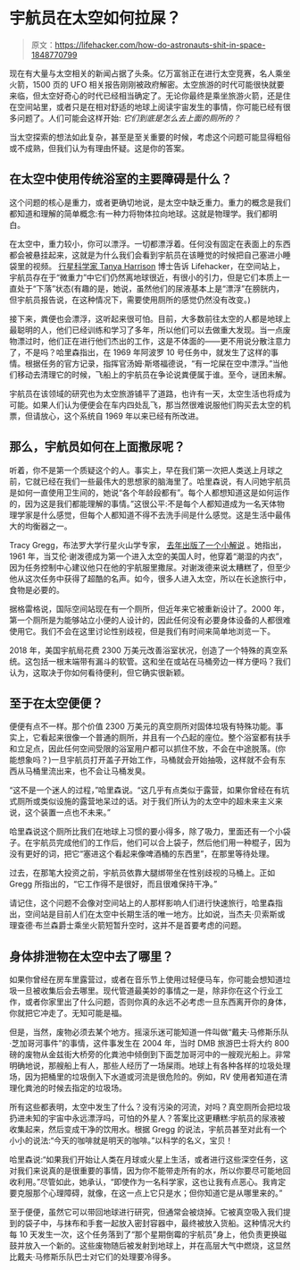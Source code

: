 # 宇航员在太空如何拉屎？

> 原文：<https://lifehacker.com/how-do-astronauts-shit-in-space-1848770799>

现在有大量与太空相关的新闻占据了头条。亿万富翁正在进行太空竞赛，名人乘坐火箭，1500 页的 UFO 相关报告刚刚被政府解密。太空旅游的时代可能很快就要来临，但太空好奇心的时代已经相当确定了。无论你最终是乘坐旅游火箭，还是住在空间站里，或者只是在相对舒适的地球上阅读宇宙发生的事情，你可能已经有很多问题了。人们可能会这样开始: *它们到底是怎么去上面的厕所的？*



当太空探索的想法如此复杂，甚至是至关重要的时候，考虑这个问题可能显得粗俗或不成熟，但我们认为有理由怀疑。这是你的答案。

## **在太空中使用传统浴室的主要障碍是什么？**

这个问题的核心是重力，或者更确切地说，是太空中缺乏重力。重力的概念是我们都知道和理解的简单概念:有一种力将物体拉向地球。这就是物理学。我们都明白。

在太空中，重力较小，你可以漂浮。一切都漂浮着。任何没有固定在表面上的东西都会被悬挂起来，这就是为什么我们会看到宇航员在该睡觉的时候把自己塞进小睡袋里的视频。 [行星科学家 Tanya Harrison](https://www.tanyaharrison.com/about/) 博士告诉 Lifehacker，在空间站上，宇航员存在于“微重力”中它们仍然离地球很近，有很小的引力，但是它们本质上一直处于“下落”状态(有趣的是，她说，虽然他们的尿液基本上是“漂浮”在膀胱内，但宇航员报告说，在这种情况下，需要使用厕所的感觉仍然没有改变。)

接下来，粪便也会漂浮，这听起来很可怕。目前，大多数前往太空的人都是地球上最聪明的人，他们已经训练和学习了多年，所以他们可以去做重大发现。当一点废物漂过时，他们正在进行他们杰出的工作，这是不体面的——更不用说分散注意力了，不是吗？哈里森指出，在 1969 年阿波罗 10 号任务中，就发生了这样的事情。根据任务的官方记录，指挥官汤姆·斯塔福德说，“有一坨屎在空中漂浮。”当他们移动去清理它的时候，飞船上的宇航员在争论说粪便属于谁。至今，谜团未解。

宇航员在该领域的研究也为太空旅游铺平了道路，也许有一天，太空生活也将成为可能。如果人们认为便便会在车内四处乱飞，那当然很难说服他们购买去太空的机票，但请放心，这个系统自 1969 年以来已经有所改进。

## 那么，宇航员如何在上面撒尿呢？

听着，你不是第一个质疑这个的人。事实上，早在我们第一次把人类送上月球之前，它就已经在我们一些最伟大的思想家的脑海里了。哈里森说，有人问她宇航员是如何一直使用卫生间的，她说“各个年龄段都有”。每个人都想知道这是如何运作的，因为这是我们都能理解的事情。”这很公平:不是每个人都知道成为一名天体物理学家是什么感觉，但每个人都知道不得不去洗手间是什么感觉。这是生活中最伟大的均衡器之一。

Tracy Gregg，布法罗大学行星火山学专家， [去年出版了一个小解说](https://www.buffalo.edu/ubnow/stories/2021/03/gregg-conversation-bathroom-space.html) 。她指出，1961 年，当艾伦·谢泼德成为第一个进入太空的美国人时，他穿着“潮湿的内衣”，因为任务控制中心建议他只在他的宇航服里撒尿。对谢泼德来说太糟糕了，但至少他从这次任务中获得了超酷的名声。如今，很多人进入太空，所以在长途旅行中，食物是必要的。

据格雷格说，国际空间站现在有一个厕所，但近年来它被重新设计了。2000 年，第一个厕所是为能够站立小便的人设计的，因此任何没有必要身体设备的人都很难使用它。我们不会在这里讨论性别歧视，但是我们有时间来简单地浏览一下。

2018 年，美国宇航局花费 2300 万美元改善浴室状况，创造了一个特殊的真空系统。这包括一根末端带有漏斗的软管。这和坐在或站在马桶旁边一样方便吗？我们认为，这取决于你如何看待便利，但它确实很新颖。

## 至于在太空便便？

便便有点不一样。那个价值 2300 万美元的真空厕所对固体垃圾有特殊功能。事实上，它看起来很像一个普通的厕所，并且有一个凸起的座位。整个浴室都有扶手和立足点，因此任何空间受限的浴室用户都可以抓住不放，不会在中途脱落。(你能想象吗？)一旦宇航员打开盖子开始工作，马桶就会开始抽吸，这样就不会有东西从马桶里流出来，也不会让马桶发臭。

“这不是一个迷人的过程，”哈里森说。“这几乎有点类似于露营，如果你曾经在有坑式厕所或类似设施的露营地呆过的话。对于我们所认为的太空中的超未来主义来说，这个装置一点也不未来。”

哈里森说这个厕所比我们在地球上习惯的要小得多，除了吸力，里面还有一个小袋子。在宇航员完成他们的工作后，他们可以合上袋子，然后他们用一种棍子，因为没有更好的词，把它“塞进这个看起来像啤酒桶的东西里”，在那里等待处理。

过去，在那笔大投资之前，宇航员依靠大腿绑带坐在性别歧视的马桶上。正如 Gregg 所指出的，“它工作得不是很好，而且很难保持干净。”

请记住，这个问题不会像对空间站上的人那样影响人们进行快速旅行，哈里森指出，空间站是目前人们在太空中长期生活的唯一地方。比如说，当杰夫·贝索斯或理查德·布兰森爵士乘坐火箭短暂升空时，这并不是首要考虑的问题。

## 身体排泄物在太空中去了哪里？

如果你曾经在房车里露营过，或者在音乐节上使用过轻便马车，你可能会想知道垃圾一旦被收集后会去哪里。现代管道最美妙的事情之一是，除非你在这个行业工作，或者你家里出了什么问题，否则你真的永远不必考虑一旦东西离开你的身体，你就把它冲走了。无知可能是福。

但是，当然，废物必须去某个地方。摇滚乐迷可能知道一件叫做“戴夫·马修斯乐队·芝加哥河事件”的事情，这件事发生在 2004 年，当时 DMB 旅游巴士将大约 800 磅的废物从金兹街大桥旁的化粪池中倾倒到下面芝加哥河中的一艘观光船上。非常明确地说，那艘船上有人，那些人经历了一场屎雨。地球上有各种各样的垃圾处理场，因为把桶里的垃圾倒入下水道或河流是很危险的。例如，RV 使用者知道在清理化粪池的时候去指定的垃圾场。

所有这些都表明，太空中发生了什么？没有污染的河流，对吗？真空厕所会把垃圾扔进未知的宇宙中永远漂浮吗，可怕的外星人？答案比这更糟糕:宇航员的尿液被收集起来，然后变成干净的饮用水。根据 Gregg 的说法，宇航员甚至对此有一个小小的说法:“今天的咖啡就是明天的咖啡。”以科学的名义，宝贝！

哈里森说:“如果我们开始让人类在月球或火星上生活，或者进行这些深空任务，这对我们来说真的是很重要的事情，因为你不能带走所有的水，所以你要尽可能地回收利用。”尽管如此，她承认，“即使作为一名科学家，这也让我有点恶心。我肯定要克服那个心理障碍，就像，在这一点上它只是水；但你知道它是从哪里来的。”

至于便便，虽然它可以带回地球进行研究，但通常会被烧掉。它被真空吸入我们提到的袋子中，与抹布和手套一起放入密封容器中，最终被放入货船。这种情况大约每 10 天发生一次，这个任务落到了“那个星期倒霉的宇航员”身上，他负责更换磁鼓并放入一个新的。这些废物随后被发射到地球上，并在高层大气中燃烧，这显然比戴夫·马修斯乐队巴士对它们的处理要冷得多。